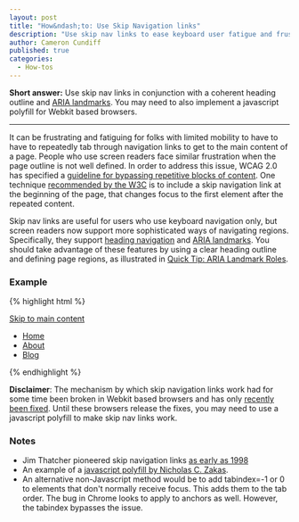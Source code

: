 ```yaml
---
layout: post
title: "How&ndash;to: Use Skip Navigation links"
description: "Use skip nav links to ease keyboard user fatigue and frustration."
author: Cameron Cundiff
published: true
categories:
  - How-tos
---
```

**Short answer:** Use skip nav links in conjunction with a coherent heading outline and [ARIA landmarks](http://a11yproject.com/posts/aria-landmark-roles/). You may need to also implement a javascript polyfill for Webkit based browsers.

---

It can be frustrating and fatiguing for folks with limited mobility to have to have to repeatedly tab through navigation links to get to the main content of a page. People who use screen readers face similar frustration when the page outline is not well defined. In order to address this issue, WCAG 2.0 has specified a [guideline for bypassing repetitive blocks of content](http://www.w3.org/TR/UNDERSTANDING-WCAG20/navigation-mechanisms-skip.html). One technique [recommended by the W3C](http://www.w3.org/TR/2012/NOTE-WCAG20-TECHS-20120103/G1) is to include a skip navigation link at the beginning of the page, that changes focus to the first element after the repeated content.

Skip nav links are useful for users who use keyboard navigation only, but screen readers now support more sophisticated ways of navigating regions. Specifically, they support [heading navigation](http://www.w3.org/TR/2012/NOTE-WCAG20-TECHS-20120103/H69) and [ARIA landmarks](http://www.w3.org/WAI/intro/aria). You should take advantage of these features by using a clear heading outline and defining page regions, as illustrated in [Quick Tip: ARIA Landmark Roles](http://a11yproject.com/posts/aria-landmark-roles/).

### Example

{% highlight html %}
<body>
  <a href="#main">Skip to main content</a>
  <nav role='navigation'>
    <ul>
      <li><a href="/">Home</a></li>
      <li><a href="/about">About</a></li>
      <li><a href="/blog">Blog</a></li>
    </ul>
  </nav>
  <main id="main" role="main">
    <!-- page specific content -->
  </main>
</body>
{% endhighlight %}

**Disclaimer**: The mechanism by which skip navigation links work had for some time been broken in Webkit based browsers and has only [recently been fixed](https://code.google.com/p/chromium/issues/detail?id=37721). Until these browsers release the fixes, you may need to use a javascript polyfill to make skip nav links work.

### Notes
* Jim Thatcher pioneered skip navigation links [as early as 1998](http://www.jimthatcher.com/skipnavold.htm)
* An example of a [javascript polyfill by Nicholas C. Zakas](http://www.nczonline.net/blog/2013/01/15/fixing-skip-to-content-links/).
* An alternative non-Javascript method would be to add tabindex=-1 or 0 to elements that don't normally receive focus. This adds them to the tab order. The bug in Chrome looks to apply to anchors as well. However, the tabindex bypasses the issue. 
